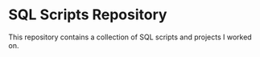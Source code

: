 # SQL Scripts Repository

This repository contains a collection of SQL scripts and projects I worked on. 


